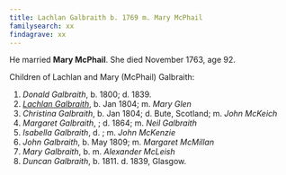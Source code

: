 ```yaml
---
title: Lachlan Galbraith b. 1769 m. Mary McPhail
familysearch: xx
findagrave: xx
---
```


He married **Mary McPhail**.  She died November 1763, age 92.

Children of Lachlan and Mary (McPhail) Galbraith:

1. *Donald Galbraith*, b. 1800; d. 1839.
2. *[Lachlan Galbraith](galbraith-lachlan-1804-glen.md)*, b. Jan 1804; m. *Mary Glen*
3. *Christina Galbraith*, b. Jan 1804; d. Bute, Scotland; m. *John McKeich*
4. *Margaret Galbraith*, ; d. 1864; m. *Neil Galbraith*
5. *Isabella Galbraith*, d. ; m. *John McKenzie*
6. *John Galbraith*, b. May 1809; m. *Margaret McMillan*
7. *Mary Galbraith*, b. m. *Alexander McLeish*
8. *Duncan Galbraith*, b. 1811.  d. 1839, Glasgow.
